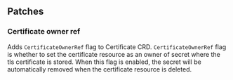 ## Patches

### Certificate owner ref

Adds `CertificateOwnerRef` flag to Certificate CRD. `CertificateOwnerRef` flag is whether to set the certificate resource as an owner of secret where the tls certificate is stored. When this flag is enabled, the secret will be automatically removed when the certificate resource is deleted.
